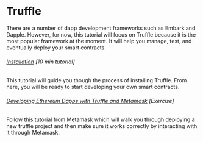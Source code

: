 # Truffle

There are a number of dapp development frameworks such as Embark and Dapple.  However, for now, this tutorial will focus on Truffle because it is the most popular framework at the moment. It will help you manage, test, and eventually deploy your smart contracts.

###### [Installation](http://truffleframework.com/docs/getting_started/installation) \[10 min tutorial\]

This tutorial will guide you though the process of installing Truffle. From here, you will be ready to start developing your own smart contracts.

###### [Developing Ethereum Dapps with Truffle and Metamask](https://medium.com/metamask/developing-ethereum-dapps-with-truffle-and-metamask-aa8ad7e363ba) \[Exercise\]

Follow this tutorial from Metamask which will walk you through deploying a new truffle project and then make sure it works correctly by interacting with it through Metamask.

